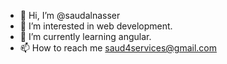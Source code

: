 - 👋 Hi, I’m @saudalnasser
- 👀 I’m interested in web development.
- 🌱 I’m currently learning angular.
- 📫 How to reach me saud4services@gmail.com

<!---
SAUDPA/SAUDPA is a ✨ special ✨ repository because its `README.md` (this file) appears on your GitHub profile.
You can click the Preview link to take a look at your changes.
--->
